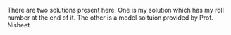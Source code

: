 There are two solutions present here. One is my solution which has my roll number at the end of it.
The other is a model soltuion provided by Prof. Nisheet.

